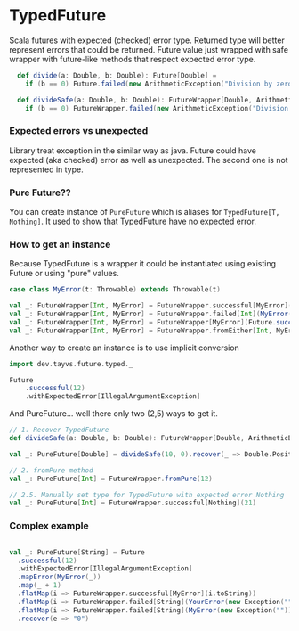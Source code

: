 # TypedFuture
Scala futures with expected (checked) error type. Returned type will better represent errors that could be returned.
Future value just wrapped with safe wrapper with future-like methods that respect expected error type.


```scala
  def divide(a: Double, b: Double): Future[Double] =
    if (b == 0) Future.failed(new ArithmeticException("Division by zero")) else Future.successful(a / b)

  def divideSafe(a: Double, b: Double): FutureWrapper[Double, ArithmeticException] =
    if (b == 0) FutureWrapper.failed(new ArithmeticException("Division by zero")) else FutureWrapper.successful(a / b)
```

### Expected errors vs unexpected
Library treat exception in the similar way as java. Future could have expected (aka checked) error as well as unexpected.
The second one is not represented in type.

### Pure Future??
You can create instance of `PureFuture` which is aliases for `TypedFuture[T, Nothing]`. It used to show that TypedFuture have no expected error.

### How to get an instance
Because TypedFuture is a wrapper it could be instantiated using existing Future or using "pure" values.

```scala
case class MyError(t: Throwable) extends Throwable(t)

val _: FutureWrapper[Int, MyError] = FutureWrapper.successful[MyError](21)
val _: FutureWrapper[Int, MyError] = FutureWrapper.failed[Int](MyError(new Exception()))
val _: FutureWrapper[Int, MyError] = FutureWrapper[MyError](Future.successful(12))
val _: FutureWrapper[Int, MyError] = FutureWrapper.fromEither[Int, MyError](Right(12))
```

Another way to create an instance is to use implicit conversion

```scala
import dev.tayvs.future.typed._

Future
    .successful(12)
    .withExpectedError[IllegalArgumentException]
```

And PureFuture... well there only two (2,5) ways to get it.

```scala
// 1. Recover TypedFuture
def divideSafe(a: Double, b: Double): FutureWrapper[Double, ArithmeticException] = ???

val _: PureFuture[Double] = divideSafe(10, 0).recover(_ => Double.PositiveInfinity)

// 2. fromPure method
val _: PureFuture[Int] = FutureWrapper.fromPure(12)

// 2.5. Manually set type for TypedFuture with expected error Nothing
val _: PureFuture[Int] = FutureWrapper.successful[Nothing](21)
```

### Complex example

```scala

val _: PureFuture[String] = Future
  .successful(12)                                                                  // Future[Int]
  .withExpectedError[IllegalArgumentException]                                     // TypedFuture[Int, IllegalArgumentException]
  .mapError(MyError(_))                                                            // TypedFuture[Int, MyError]
  .map(_ + 1)                                                                      // TypedFuture[Int, MyError]
  .flatMap(i => FutureWrapper.successful[MyError](i.toString))                // TypedFuture[String, MyError]
  .flatMap(i => FutureWrapper.failed[String](YourError(new Exception(""))))   // TypedFuture[String, YourError]
  .flatMap(i => FutureWrapper.failed[String](MyError(new Exception(""))))     // TypedFuture[String, MyError]
  .recover(e => "0")
```